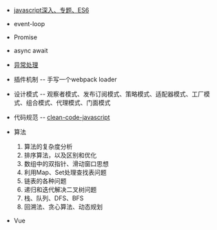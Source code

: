 
- [javascript深入、专题、ES6](https://github.com/mqyqingfeng/Blog)

- event-loop

- Promise

- async await

- [异常处理](https://juejin.cn/post/6844903462002491399)

- 插件机制 -- 手写一个webpack loader

- 设计模式 -- 观察者模式、发布订阅模式、策略模式、适配器模式、工厂模式、组合模式、代理模式、门面模式

- 代码规范 -- [clean-code-javascript](https://github.com/beginor/clean-code-javascript)

- 算法
	1. 算法的复杂度分析
	2. 排序算法，以及区别和优化
	3. 数组中的双指针、滑动窗口思想
	4. 利用Map、Set处理查找表问题
	5. 链表的各种问题
	6. 递归和迭代解决二叉树问题
	7. 栈、队列、DFS、BFS
	8. 回溯法、贪心算法、动态规划

- Vue

